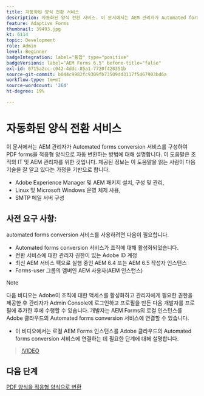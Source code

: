```yaml
---
title: 자동화된 양식 전환 서비스
description: 자동화된 양식 전환 서비스. 이 문서에서는 AEM 관리자가 Automated forms conversion 서비스를 구성하여 PDF forms을 적응형 양식으로 자동 변환하는 방법에 대해 설명합니다. 이 도움말은 조직의 IT 및 AEM 관리자를 위한 것입니다.
feature: Adaptive Forms
thumbnail: 39493.jpg
kt: 6114
topic: Development
role: Admin
level: Beginner
badgeIntegration: label="통합" type="positive"
badgeVersions: label="AEM Forms 6.5" before-title="false"
exl-id: 0715a2cc-c042-4ddc-85a1-7720f420351b
source-git-commit: b044c9982fc9309fb73509dd3117f5467903bd6a
workflow-type: tm+mt
source-wordcount: '264'
ht-degree: 19%

---
```


# 자동화된 양식 전환 서비스

이 문서에서는 AEM 관리자가 Automated forms conversion 서비스를 구성하여 PDF forms을 적응형 양식으로 자동 변환하는 방법에 대해 설명합니다. 이 도움말은 조직의 IT 및 AEM 관리자를 위한 것입니다. 제공된 정보는 이 도움말을 읽는 사람이 다음 기술을 잘 알고 있다는 가정을 기반으로 합니다.

* Adobe Experience Manager 및 AEM 패키지 설치, 구성 및 관리,
* Linux 및 Microsoft Windows 운영 체제 사용,
* SMTP 메일 서버 구성

## 사전 요구 사항:

automated forms conversion 서비스를 사용하려면 다음이 필요합니다.

* Automated forms conversion 서비스가 조직에 대해 활성화되었습니다.
* 전환 서비스에 대한 관리자 권한이 있는 Adobe ID 계정
* 최신 AEM 서비스 팩으로 실행 중인 AEM 6.4 또는 AEM 6.5 작성자 인스턴스
* Forms-user 그룹의 멤버인 AEM 사용자(AEM 인스턴스)

>[!NOTE]
>다음 비디오는 Adobe이 조직에 대한 액세스를 활성화하고 관리자에게 필요한 권한을 제공한 후 관리자가 Admin Console에 로그인하고 프로필을 만든 다음 개발자를 프로필에 추가한 후에 수행할 수 있습니다. 개발자는 AEM Forms의 로컬 인스턴스를 Adobe 클라우드의 Automated forms conversion 서비스에 연결할 수 있습니다.

* 이 비디오에서는 로컬 AEM Forms 인스턴스를 Adobe 클라우드의 Automated forms conversion 서비스에 연결하는 데 필요한 단계에 대해 설명합니다.

>[!VIDEO](https://video.tv.adobe.com/v/39493?quality=12&learn=on)

## 다음 단계

[PDF 양식을 적응형 양식으로 변환](./convert-pdf-form-into-adaptive-form.md)